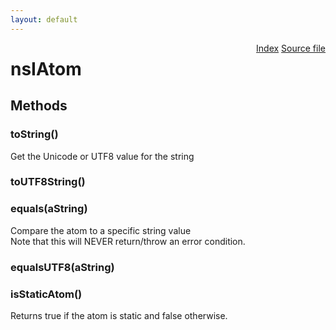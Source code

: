 ```yaml
---
layout: default
---
```

<div class='links' style='float:right'><a href="../index.html">Index</a>
<a href="http://dxr.mozilla.org/mozilla-central/source/xpcom/ds/nsIAtom.idl">Source file</a>
</div>

# nsIAtom #

## Methods ##

### toString() ###
  
Get the Unicode or UTF8 value for the string  
  

### toUTF8String() ###

### equals(aString) ###
  
Compare the atom to a specific string value  
Note that this will NEVER return/throw an error condition.  
  

### equalsUTF8(aString) ###

### isStaticAtom() ###
  
Returns true if the atom is static and false otherwise.  
  
